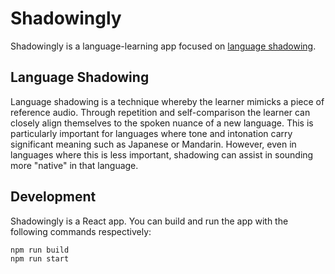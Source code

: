 # Shadowingly

Shadowingly is a language-learning app focused on
[language shadowing](https://en.wikipedia.org/wiki/Speech_shadowing).

## Language Shadowing

Language shadowing is a technique whereby the learner mimicks a piece
of reference audio. Through repetition and self-comparison the learner
can closely align themselves to the spoken nuance of a new language.
This is particularly important for languages where tone and intonation
carry significant meaning such as Japanese or Mandarin. However, even
in languages where this is less important, shadowing can assist in
sounding more "native" in that language.

## Development

Shadowingly is a React app. You can build and run the app with the
following commands respectively:

```
npm run build
npm run start
```
